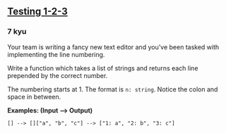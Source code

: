 <h2><a href=https://www.codewars.com/kata/54bf85e3d5b56c7a05000cf9/train/csharp target="_blank">Testing 1-2-3</a></h2><h3>7 kyu</h3><p>Your team is writing a fancy new text editor and you've been tasked with implementing the line numbering.</p><p>Write a function which takes a list of strings and returns each line prepended by the correct number.</p><p>The numbering starts at 1. The format is <code>n: string</code>. Notice the colon and space in between.</p><p><strong>Examples: (Input --&gt; Output)</strong></p><pre><code>[] --&gt; []["a", "b", "c"] --&gt; ["1: a", "2: b", "3: c"]</code></pre>